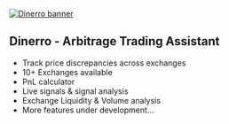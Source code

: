 [![Dinerro banner](https://i.ibb.co/C29Tfdq/github-banner-1.png)]()

## Dinerro - Arbitrage Trading Assistant

* Track price discrepancies across exchanges
* 10+ Exchanges available
* PnL calculator
* Live signals & signal analysis
* Exchange Liquidity & Volume analysis
* More features under development...


